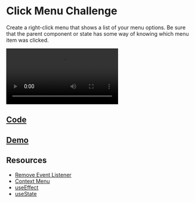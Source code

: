 # Click Menu Challenge

Create a right-click menu that shows a list of your menu options.  Be sure that the parent component or state has some way of knowing which menu item was clicked.

<video controls>
    <source src="https://storage.googleapis.com/noah-education-videos/react-mini-challenges/5-right-click.mp4"
            type="video/mp4">
</video>

## [Code](https://codesandbox.io/s/yjpr60)

## [Demo](https://yjpr60.csb.app/)

## Resources

- [Remove Event Listener](https://www.w3schools.com/jsref/met_element_removeeventlistener.asp)
- [Context Menu](https://developer.mozilla.org/en-US/docs/Web/API/Element/contextmenu_event)
- [useEffect](https://reactjs.org/docs/hooks-effect.html)
- [useState](https://reactjs.org/docs/hooks-state.html)
